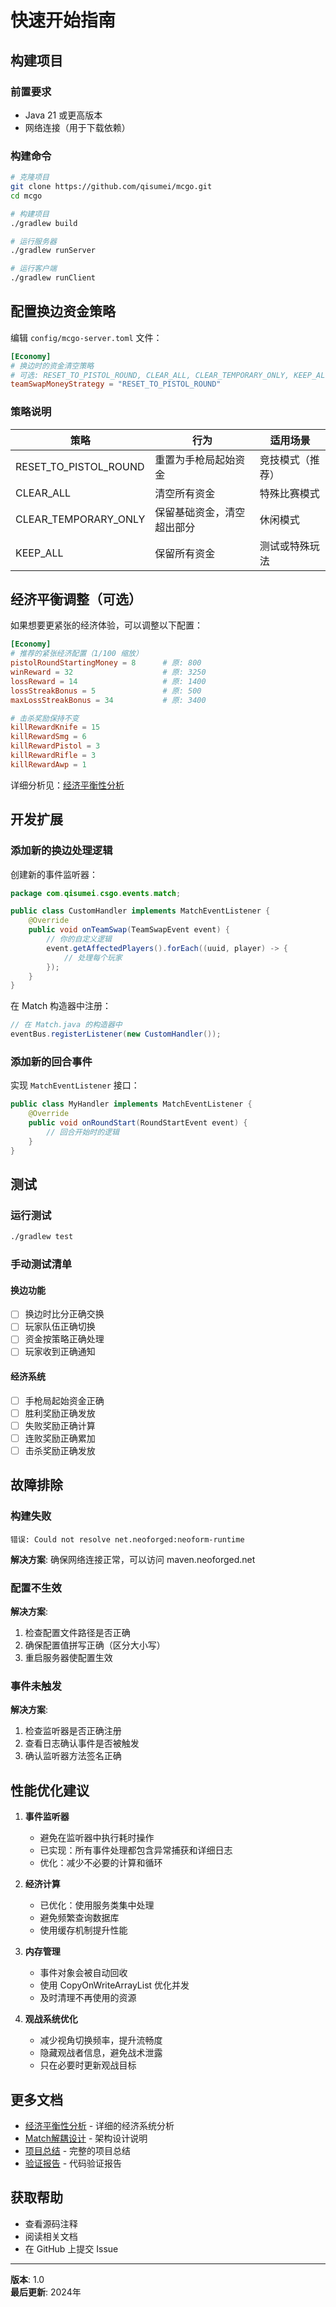 # 快速开始指南

## 构建项目

### 前置要求
- Java 21 或更高版本
- 网络连接（用于下载依赖）

### 构建命令
```bash
# 克隆项目
git clone https://github.com/qisumei/mcgo.git
cd mcgo

# 构建项目
./gradlew build

# 运行服务器
./gradlew runServer

# 运行客户端
./gradlew runClient
```

## 配置换边资金策略

编辑 `config/mcgo-server.toml` 文件：

```toml
[Economy]
# 换边时的资金清空策略
# 可选: RESET_TO_PISTOL_ROUND, CLEAR_ALL, CLEAR_TEMPORARY_ONLY, KEEP_ALL
teamSwapMoneyStrategy = "RESET_TO_PISTOL_ROUND"
```

### 策略说明

| 策略 | 行为 | 适用场景 |
|-----|------|---------|
| RESET_TO_PISTOL_ROUND | 重置为手枪局起始资金 | 竞技模式（推荐） |
| CLEAR_ALL | 清空所有资金 | 特殊比赛模式 |
| CLEAR_TEMPORARY_ONLY | 保留基础资金，清空超出部分 | 休闲模式 |
| KEEP_ALL | 保留所有资金 | 测试或特殊玩法 |

## 经济平衡调整（可选）

如果想要更紧张的经济体验，可以调整以下配置：

```toml
[Economy]
# 推荐的紧张经济配置（1/100 缩放）
pistolRoundStartingMoney = 8      # 原: 800
winReward = 32                    # 原: 3250
lossReward = 14                   # 原: 1400
lossStreakBonus = 5               # 原: 500
maxLossStreakBonus = 34           # 原: 3400

# 击杀奖励保持不变
killRewardKnife = 15
killRewardSmg = 6
killRewardPistol = 3
killRewardRifle = 3
killRewardAwp = 1
```

详细分析见：[经济平衡性分析](ECONOMY_BALANCE_ANALYSIS.md)

## 开发扩展

### 添加新的换边处理逻辑

创建新的事件监听器：

```java
package com.qisumei.csgo.events.match;

public class CustomHandler implements MatchEventListener {
    @Override
    public void onTeamSwap(TeamSwapEvent event) {
        // 你的自定义逻辑
        event.getAffectedPlayers().forEach((uuid, player) -> {
            // 处理每个玩家
        });
    }
}
```

在 Match 构造器中注册：

```java
// 在 Match.java 的构造器中
eventBus.registerListener(new CustomHandler());
```

### 添加新的回合事件

实现 `MatchEventListener` 接口：

```java
public class MyHandler implements MatchEventListener {
    @Override
    public void onRoundStart(RoundStartEvent event) {
        // 回合开始时的逻辑
    }
}
```

## 测试

### 运行测试
```bash
./gradlew test
```

### 手动测试清单

#### 换边功能
- [ ] 换边时比分正确交换
- [ ] 玩家队伍正确切换
- [ ] 资金按策略正确处理
- [ ] 玩家收到正确通知

#### 经济系统
- [ ] 手枪局起始资金正确
- [ ] 胜利奖励正确发放
- [ ] 失败奖励正确计算
- [ ] 连败奖励正确累加
- [ ] 击杀奖励正确发放

## 故障排除

### 构建失败
```
错误: Could not resolve net.neoforged:neoform-runtime
```
**解决方案**: 确保网络连接正常，可以访问 maven.neoforged.net

### 配置不生效
**解决方案**: 
1. 检查配置文件路径是否正确
2. 确保配置值拼写正确（区分大小写）
3. 重启服务器使配置生效

### 事件未触发
**解决方案**:
1. 检查监听器是否正确注册
2. 查看日志确认事件是否被触发
3. 确认监听器方法签名正确

## 性能优化建议

1. **事件监听器**
   - 避免在监听器中执行耗时操作
   - 已实现：所有事件处理都包含异常捕获和详细日志
   - 优化：减少不必要的计算和循环

2. **经济计算**
   - 已优化：使用服务类集中处理
   - 避免频繁查询数据库
   - 使用缓存机制提升性能

3. **内存管理**
   - 事件对象会被自动回收
   - 使用 CopyOnWriteArrayList 优化并发
   - 及时清理不再使用的资源

4. **观战系统优化**
   - 减少视角切换频率，提升流畅度
   - 隐藏观战者信息，避免战术泄露
   - 只在必要时更新观战目标

## 更多文档

- [经济平衡性分析](ECONOMY_BALANCE_ANALYSIS.md) - 详细的经济系统分析
- [Match解耦设计](MATCH_DECOUPLING.md) - 架构设计说明
- [项目总结](PROJECT_SUMMARY.md) - 完整的项目总结
- [验证报告](../VALIDATION_REPORT.txt) - 代码验证报告

## 获取帮助

- 查看源码注释
- 阅读相关文档
- 在 GitHub 上提交 Issue

---

**版本**: 1.0  
**最后更新**: 2024年
